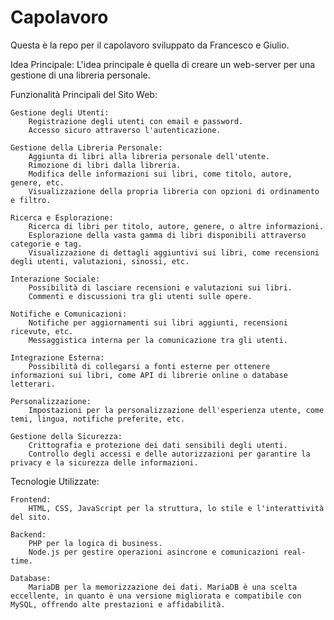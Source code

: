 # Capolavoro
Questa è la repo per il capolavoro sviluppato da Francesco e Giulio.

Idea Principale:
L'idea principale è quella di creare un web-server per una gestione di una libreria personale.

Funzionalità Principali del Sito Web:

    Gestione degli Utenti:
        Registrazione degli utenti con email e password.
        Accesso sicuro attraverso l'autenticazione.

    Gestione della Libreria Personale:
        Aggiunta di libri alla libreria personale dell'utente.
        Rimozione di libri dalla libreria.
        Modifica delle informazioni sui libri, come titolo, autore, genere, etc.
        Visualizzazione della propria libreria con opzioni di ordinamento e filtro.

    Ricerca e Esplorazione:
        Ricerca di libri per titolo, autore, genere, o altre informazioni.
        Esplorazione della vasta gamma di libri disponibili attraverso categorie e tag.
        Visualizzazione di dettagli aggiuntivi sui libri, come recensioni degli utenti, valutazioni, sinossi, etc.

    Interazione Sociale:
        Possibilità di lasciare recensioni e valutazioni sui libri.
        Commenti e discussioni tra gli utenti sulle opere.

    Notifiche e Comunicazioni:
        Notifiche per aggiornamenti sui libri aggiunti, recensioni ricevute, etc.
        Messaggistica interna per la comunicazione tra gli utenti.

    Integrazione Esterna:
        Possibilità di collegarsi a fonti esterne per ottenere informazioni sui libri, come API di librerie online o database letterari.

    Personalizzazione:
        Impostazioni per la personalizzazione dell'esperienza utente, come temi, lingua, notifiche preferite, etc.

    Gestione della Sicurezza:
        Crittografia e protezione dei dati sensibili degli utenti.
        Controllo degli accessi e delle autorizzazioni per garantire la privacy e la sicurezza delle informazioni.

Tecnologie Utilizzate:

    Frontend:
        HTML, CSS, JavaScript per la struttura, lo stile e l'interattività del sito.

    Backend:
        PHP per la logica di business.
        Node.js per gestire operazioni asincrone e comunicazioni real-time.

    Database:
        MariaDB per la memorizzazione dei dati. MariaDB è una scelta eccellente, in quanto è una versione migliorata e compatibile con MySQL, offrendo alte prestazioni e affidabilità.
